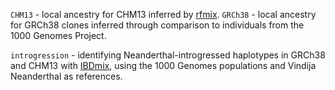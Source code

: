 `CHM13` - local ancestry for CHM13 inferred by [rfmix](https://github.com/slowkoni/rfmix).
`GRCh38` - local ancestry for GRCh38 clones inferred through comparison to individuals from the 1000 Genomes Project.

`introgression` - identifying Neanderthal-introgressed haplotypes in GRCh38 and CHM13 with [IBDmix](https://github.com/PrincetonUniversity/IBDmix), using the 1000 Genomes populations and Vindija Neanderthal as references.
